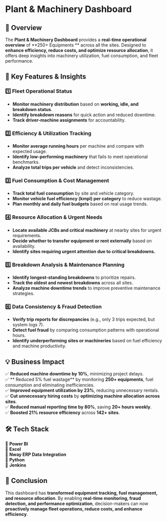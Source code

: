 # **Plant & Machinery Dashboard**

## 🚀 Overview  
The **Plant & Machinery Dashboard** provides a **real-time operational overview** of **250+ Equipments ** across all the sites. Designed to **enhance efficiency, reduce costs, and optimize resource allocation**, it offers deep insights into machinery utilization, fuel consumption, and fleet performance.

## 🎯 **Key Features & Insights**  

### 1️⃣ **Fleet Operational Status**  
- **Monitor machinery distribution** based on **working, idle, and breakdown status**.  
- **Identify breakdown reasons** for quick action and reduced downtime.  
- **Track driver-machine assignments** for accountability.  

### 2️⃣ **Efficiency & Utilization Tracking**  
- **Monitor average running hours** per machine and compare with expected usage.  
- **Identify low-performing machinery** that fails to meet operational benchmarks.  
- **Analyze total trips per vehicle** and detect inconsistencies.  

### 3️⃣ **Fuel Consumption & Cost Management**  
- **Track total fuel consumption** by site and vehicle category.  
- **Monitor vehicle fuel efficiency (kmpl) per category** to reduce wastage.  
- **Plan monthly and daily fuel budgets** based on real usage trends.  

### 4️⃣ **Resource Allocation & Urgent Needs**  
- **Locate available JCBs and critical machinery** at nearby sites for urgent requirements.  
- **Decide whether to transfer equipment or rent externally** based on availability.  
- **Identify sites requiring urgent attention due to critical breakdowns.**  

### 5️⃣ **Breakdown Analysis & Maintenance Planning**  
- **Identify longest-standing breakdowns** to prioritize repairs.  
- **Track the oldest and newest breakdowns** across all sites.  
- **Analyze machine downtime trends** to improve preventive maintenance strategies.  

### 6️⃣ **Data Consistency & Fraud Detection**  
- **Verify trip reports for discrepancies** (e.g., only 3 trips expected, but system logs 7).  
- **Detect fuel fraud** by comparing consumption patterns with operational hours.  
- **Identify underperforming sites or machineries** based on fuel efficiency and machine productivity.  

## 💡 **Business Impact**  
✅ **Reduced machine downtime by 10%**, minimizing project delays.  
✅ ** Reduced 5% fuel wastage**  by monitoring **250+ equipments**, fuel consumption and eliminating inefficiencies.  
✅ **Improved equipment utilization by 23%**, reducing unnecessary rentals.  
✅ **Cut unnecessary hiring costs** by **optimizing machine allocation across sites**.  
✅ **Reduced manual reporting time by 80%**, saving **20+ hours weekly**.  
✅ **Boosted 21% resource efficiency** across **142+ sites**.  

## 🛠 **Tech Stack**  
🔹 **Power BI**  
🔹 **Excel**  
🔹 **Nway ERP Data Integration**  
🔹 **Python**  
🔹 **Jenkins**  

## 📌 **Conclusion**  
This dashboard has **transformed equipment tracking, fuel management, and resource allocation**. By enabling **real-time monitoring, fraud detection, and performance optimization**, decision-makers can now **proactively manage fleet operations, reduce costs, and enhance efficiency**.
